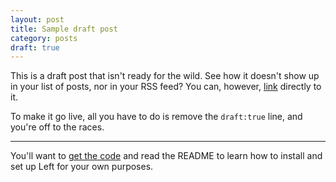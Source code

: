 ```yaml
---
layout: post
title: Sample draft post
category: posts
draft: true
---
```


This is a draft post that isn't ready for the wild. See how it doesn't show up in your list of posts, nor in your RSS feed? You can, however, [link](/posts/draft/) directly to it.

To make it go live, all you have to do is remove the `draft:true` line, and you're off to the races.

---

You'll want to [get the code][left] and read the README to learn how to
install and set up Left for your own purposes.




[jekyll]: https://github.com/mojombo/jekyll
[left]: https://github.com/holman/left#readme
[twitter]: https://twitter.com/holman
